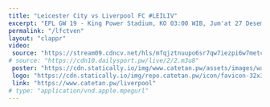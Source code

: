 ```yaml
---
title: "Leicester City vs Liverpool FC #LEILIV"
excerpt: "EPL GW 19 - King Power Stadium, KO 03:00 WIB, Jum'at 27 Desember 2019"
permalink: "/lfctven"
layout: "clappr"
video:
 source: "https://stream09.cdncv.net/hls/mfqjztnuupo6sr7qw7iezpi6w7metchabmd2ffivm,kgoqp73lu7hcjvj325q,b5oqp73lu7cp7bsybja,.urlset/master.m3u8"
# source: "https://cdn10.dailysport.pw/live/2/2.m3u8"
 poster: "https://cdn.statically.io/img/www.catetan.pw/assets/images/watch_leicester_liverpool_for_free_on_amazon_prime.jpg"
 logo: "https://cdn.statically.io/img/repo.catetan.pw/icon/favicon-32x32.png"
 link: "https://www.catetan.pw/liverpool"
# type: "application/vnd.apple.mpegurl"
---
```

